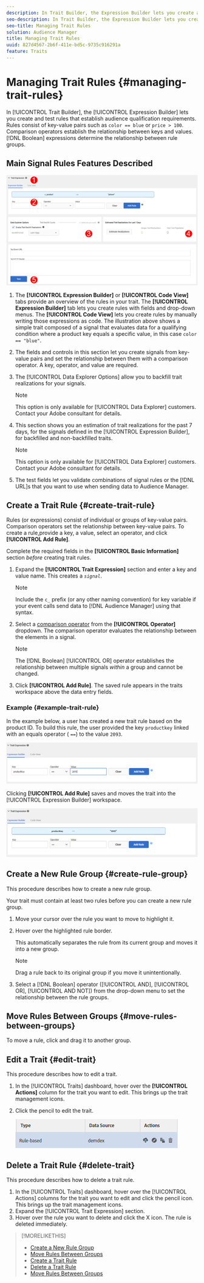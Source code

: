 ```yaml
---
description: In Trait Builder, the Expression Builder lets you create and test rules that establish audience qualification requirements. Rules consist of key-value pairs such as "color == blue" or "price &gt; 100". Comparison operators establish the relationship between keys and values. Boolean expressions determine the relationship between rule groups.
seo-description: In Trait Builder, the Expression Builder lets you create and test rules that establish audience qualification requirements. Rules consist of key-value pairs such as "color == blue" or "price &gt; 100". Comparison operators establish the relationship between keys and values. Boolean expressions determine the relationship between rule groups.
seo-title: Managing Trait Rules
solution: Audience Manager
title: Managing Trait Rules
uuid: 827d4567-2b6f-411e-bd5c-9735c916291a
feature: Traits
---
```


# Managing Trait Rules {#managing-trait-rules}

In [!UICONTROL Trait Builder], the [!UICONTROL Expression Builder] lets you create and test rules that establish audience qualification requirements. Rules consist of key-value pairs such as `color == blue` or `price > 100`. Comparison operators establish the relationship between keys and values. [!DNL Boolean] expressions determine the relationship between rule groups.

<!-- c_tb_rules.xml -->

## Main Signal Rules Features Described

![](assets/manage-trait-rules.png)

1. The **[!UICONTROL Expression Builder]** or **[!UICONTROL Code View]** tabs provide an overview of the rules in your trait. The **[!UICONTROL Expression Builder]** tab lets you create rules with fields and drop-down menus. The **[!UICONTROL Code View]** lets you create rules by manually writing those expressions as code. The illustration above shows a simple trait composed of a signal that evaluates data for a qualifying condition where a product key equals a specific value, in this case `color == "blue"`.

1. The fields and controls in this section let you create signals from key-value pairs and set the relationship between them with a comparison operator. A key, operator, and value are required.
1. The [!UICONTROL Data Explorer Options] allow you to backfill trait realizations for your signals.

   >[!NOTE]
   >
   >This option is only available for [!UICONTROL Data Explorer] customers. Contact your Adobe consultant for details.

1. This section shows you an estimation of trait realizations for the past 7 days, for the signals defined in the [!UICONTROL Expression Builder], for backfilled and non-backfilled traits.

   >[!NOTE]
   >
   >This option is only available for [!UICONTROL Data Explorer] customers. Contact your Adobe consultant for details.

1. The test fields let you validate combinations of signal rules or the [!DNL URL]s that you want to use when sending data to Audience Manager.

## Create a Trait Rule {#create-trait-rule}

Rules (or expressions) consist of individual or groups of key-value pairs. Comparison operators set the relationship between key-value pairs. To create a rule,provide a key, a value, select an operator, and click **[!UICONTROL Add Rule]**.

<!-- t_tb_create_rules.xml -->

Complete the required fields in the **[!UICONTROL Basic Information]** section *before* creating trait rules.

1. Expand the **[!UICONTROL Trait Expression]** section and enter a key and value name. This creates a *`signal`*.

   >[!NOTE]
   >
   >Include the `c_` prefix (or any other naming convention) for key variable if your event calls send data to [!DNL Audience Manager] using that syntax.

1. Select a [comparison operator](../../features/traits/trait-comparison-operators.md) from the **[!UICONTROL Operator]** dropdown. The comparison operator evaluates the relationship between the elements in a signal.

   >[!NOTE]
   >
   >The [!DNL Boolean] [!UICONTROL OR] operator establishes the relationship between multiple signals *within* a group and cannot be changed.

1. Click **[!UICONTROL Add Rule]**. The saved rule appears in the traits workspace above the data entry fields.

### Example {#example-trait-rule}

In the example below, a user has created a new trait rule based on the product ID. To build this rule, the user provided the key `productkey` linked with an equals operator ( `==`) to the value `2093`.

![](assets/tb_sample_rule1.png)

Clicking **[!UICONTROL Add Rule]** saves and moves the trait into the [!UICONTROL Expression Builder] workspace.

![](assets/tb_sample_rule2.png)

## Create a New Rule Group {#create-rule-group}

This procedure describes how to create a new rule group.

<!-- t_tb_new_rule_group.xml -->

Your trait must contain at least two rules before you can create a new rule group.

1. Move your cursor over the rule you want to move to highlight it.
1. Hover over the highlighted rule border.

   This automatically separates the rule from its current group and moves it into a new group.

   >[!NOTE]
   >
   >Drag a rule back to its original group if you move it unintentionally.

1. Select a [!DNL Boolean] operator ([!UICONTROL AND], [!UICONTROL OR], [!UICONTROL AND NOT]) from the drop-down menu to set the relationship between the rule groups.

## Move Rules Between Groups {#move-rules-between-groups}

To move a rule, click and drag it to another group.

## Edit a Trait {#edit-trait}

This procedure describes how to edit a trait.

<!-- t_tb_edit.xml -->

1. In the [!UICONTROL Traits] dashboard, hover over the **[!UICONTROL Actions]** column for the trait you want to edit. This brings up the trait management icons.
1. Click the pencil to edit the trait.

   ![](assets/tb_edit_trait.png)

## Delete a Trait Rule {#delete-trait}

This procedure describes how to delete a trait rule.

<!-- t_tb_delete_rule.xml -->

1. In the [!UICONTROL Traits] dashboard, hover over the [!UICONTROL Actions] columns for the trait you want to edit and click the pencil icon. This brings up the trait management icons.
1. Expand the [!UICONTROL Trait Expression] section.
1. Hover over the rule you want to delete and click the X icon. The rule is deleted immediately.

>[!MORELIKETHIS]
>
>* [Create a New Rule Group](../../features/traits/manage-trait-rules.md#create-rule-group)
>* [Move Rules Between Groups](../../features/traits/manage-trait-rules.md#move-rules-between-groups)
>* [Create a Trait Rule](../../features/traits/manage-trait-rules.md#create-trait-rule)
>* [Delete a Trait Rule](../../features/traits/manage-trait-rules.md#delete-trait)
>* [Move Rules Between Groups](../../features/traits/manage-trait-rules.md#move-rules-between-groups)
